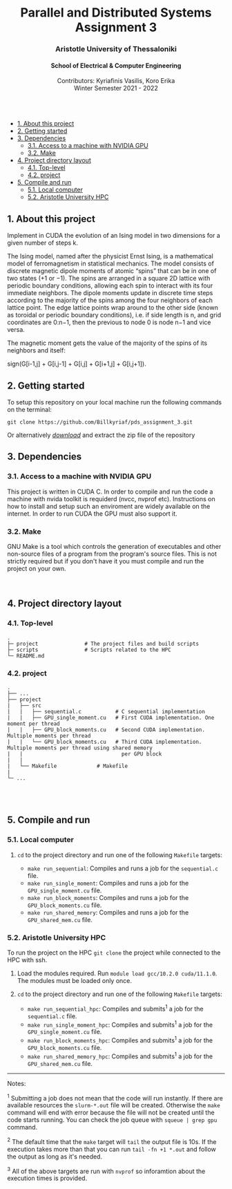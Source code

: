 <div align="center">
  <h1 align="center">Parallel and Distributed Systems Assignment 3</h1>
  <h3 align="center">Aristotle University of Thessaloniki</h3>
  <h4 align="center">School of Electrical & Computer Engineering</h4>
  <p align="center">
    Contributors: Kyriafinis Vasilis, Koro Erika
    <br/>
    Winter Semester 2021 - 2022
    <br />
    <br />
    <br />
    <br />
  </p>
</div>

- [1. About this project](#1-about-this-project)
- [2. Getting started](#2-getting-started)
- [3. Dependencies](#3-dependencies)
  - [3.1. Access to a machine with NVIDIA GPU](#31-access-to-a-machine-with-nvidia-gpu)
  - [3.2. Make](#32-make)
- [4. Project directory layout](#4-project-directory-layout)
  - [4.1. Top-level](#41-top-level)
  - [4.2. project](#42-project)
- [5. Compile and run](#5-compile-and-run)
  - [5.1. Local computer](#51-local-computer)
  - [5.2. Aristotle University HPC](#52-aristotle-university-hpc)

## 1. About this project
Implement in CUDA the evolution of an Ising model in two dimensions for a given number of steps k.

The Ising model, named after the physicist Ernst Ising, is a mathematical model of ferromagnetism in statistical mechanics. The model consists of discrete magnetic dipole moments of atomic “spins” that can be in one of two states (+1 or −1). The spins are arranged in a square 2D lattice with periodic boundary conditions, allowing each spin to interact with its four immediate neighbors. The dipole moments update in discrete time steps according to the majority of the spins among the four neighbors of each lattice point. The edge lattice points wrap around to the other side (known as toroidal or periodic boundary conditions), i.e. if side length is n, and grid coordinates are 0:n−1, then the previous to node 0 is node n−1 and vice versa.

The magnetic moment gets the value of the majority of the spins of its neighbors and itself:

sign(G[i-1,j] + G[i,j-1] + G[i,j] + G[i+1,j] + G[i,j+1]).





## 2. Getting started

To setup this repository on your local machine run the following commands on the terminal:

```console
git clone https://github.com/Billkyriaf/pds_assignment_3.git
```

Or alternatively [*download*](https://github.com/Billkyriaf/pds_assignment_3/archive/refs/heads/main.zip) and extract the zip file of the repository
<br/>

## 3. Dependencies
### 3.1. Access to a machine with NVIDIA GPU

This project is written in CUDA C. In order to compile and run the code a machine with nvida toolkit is requiderd (nvcc, nvprof etc). Instructions on how to install and setup such an enviroment are widely available on the internet. In order to run CUDA the GPU must also support it. 

### 3.2. Make

GNU Make is a tool which controls the generation of executables and other non-source files of a program from the program's source files. This is not strictly required but if you don't have it you must compile and run the project on your own.

<br/>

## 4. Project directory layout

### 4.1. Top-level
```
.
├─ project               # The project files and build scripts
├─ scripts               # Scripts related to the HPC
└─ README.md
```
### 4.2. project
```
.
├── ...
├── project
|   ├── src
|   |   ├── sequential.c           # C sequential implementation
|   |   ├── GPU_single_moment.cu   # First CUDA implementation. One moment per thread
|   |   ├── GPU_block_moments.cu   # Second CUDA implementation. Multiple moments per thread
|   |   └── GPU_block_moments.cu   # Third CUDA implementation. Multiple moments per thread using shared memory 
|   |                                per GPU block
|   |
|   └── Makefile             # Makefile 
|
└─ ...
```
<br/>
<br/>

## 5. Compile and run

### 5.1. Local computer

1. `cd` to the project directory and run one of the following `Makefile` targets:

    - `make run_sequential`: Compiles and runs a job for the `sequential.c` file.
    - `make run_single_moment`: Compiles and runs a job for the `GPU_single_moment.cu` file.
    - `make run_block_moments`: Compiles and runs a job for the `GPU_block_moments.cu` file.
    - `make run_shared_memory`: Compiles and runs a job for the `GPU_shared_mem.cu` file.

### 5.2. Aristotle University HPC

To run the project on the HPC `git clone` the project while connected to the HPC with ssh.

1. Load the modules required. Run `module load gcc/10.2.0 cuda/11.1.0`. The modules must be loaded only once.
2. `cd` to the project directory and run one of the following `Makefile` targets:

    - `make run_sequential_hpc`: Compiles and submits<sup>1</sup> a job for the `sequential.c` file.
    - `make run_single_moment_hpc`: Compiles and submits<sup>1</sup> a job for the `GPU_single_moment.cu` file.
    - `make run_block_moments_hpc`: Compiles and submits<sup>1</sup> a job for the `GPU_block_moments.cu` file.
    - `make run_shared_memory_hpc`: Compiles and submits<sup>1</sup> a job for the `GPU_shared_mem.cu` file.

----
Notes: 

<sup>1</sup> Submitting a job does not mean that the code will run instantly. If there are available resources the `slurm-*.out` file will be created. Otherwise the `make` command will end with error because the file will not be created until the code starts running. You can check the job queue with `squeue | grep gpu` command.

<sup>2</sup> The default time that the `make` target will `tail` the output file is 10s. If the execution takes more than that you can run `tail -fn +1 *.out` and follow the output as long as it's needed.

<sup>3</sup> All of the above targets are run with `nvprof` so inforamtion about the execution times is provided.